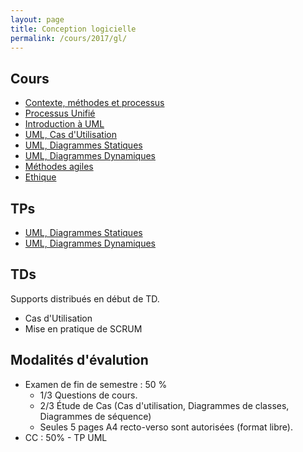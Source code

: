 ```yaml
---
layout: page
title: Conception logicielle
permalink: /cours/2017/gl/
---
```


## Cours

 - [Contexte, méthodes et processus](/courses/2017/gl/1_Processus-methodes.pdf)
 - [Processus Unifié](/courses/2017/gl/1bis_ProcessusUnifie.pdf)
 - [Introduction à UML](/courses/2017/gl/2_UML-intro.pdf)
 - [UML, Cas d'Utilisation](/courses/2017/gl/2_UML-CU.pdf)
 - [UML, Diagrammes Statiques](/courses/2017/gl/3_UML-Statique.pdf)
 - [UML, Diagrammes Dynamiques](/courses/2017/gl/4_UML-Dynamique.pdf)
 - [Méthodes agiles](/courses/2017/gl/5_Agile.pdf)
 - [Ethique](/courses/2017/gl/5_Ethique.pdf)

## TPs

- [UML, Diagrammes Statiques](tp1UML.html)
- [UML, Diagrammes Dynamiques](tp2UML.html)


## TDs
Supports distribués en début de TD.

 - Cas d'Utilisation
 - Mise en pratique de SCRUM

## Modalités d'évalution

- Examen de fin de semestre : 50 %
  - 1/3 Questions de cours.
  - 2/3 Étude de Cas (Cas d'utilisation, Diagrammes de classes, Diagrammes de séquence)
  - Seules 5 pages A4 recto-verso sont autorisées (format libre).
- CC : 50% - TP UML
